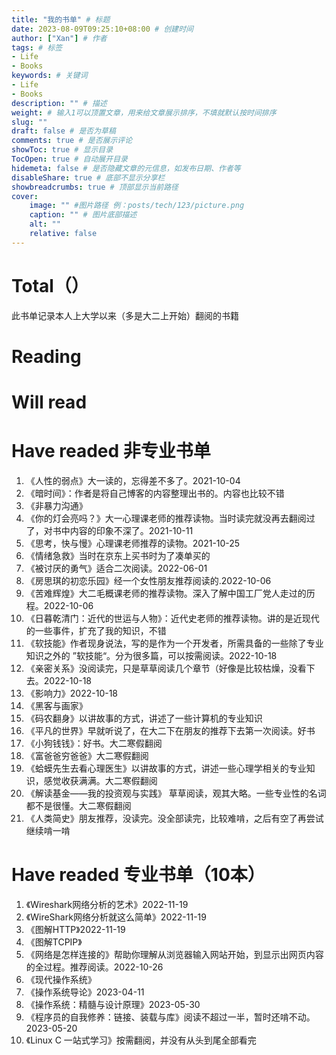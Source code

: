 ```yaml
---
title: "我的书单" # 标题
date: 2023-08-09T09:25:10+08:00 # 创建时间
author: ["Xan"] # 作者
tags: # 标签
- Life 
- Books
keywords: # 关键词
- Life 
- Books
description: "" # 描述
weight: # 输入1可以顶置文章，用来给文章展示排序，不填就默认按时间排序
slug: ""
draft: false # 是否为草稿
comments: true # 是否展示评论
showToc: true # 显示目录
TocOpen: true # 自动展开目录
hidemeta: false # 是否隐藏文章的元信息，如发布日期、作者等
disableShare: true # 底部不显示分享栏
showbreadcrumbs: true # 顶部显示当前路径
cover:
    image: "" #图片路径 例：posts/tech/123/picture.png
    caption: "" # 图片底部描述
    alt: ""
    relative: false
---
```


# Total（）
此书单记录本人上大学以来（多是大二上开始）翻阅的书籍

# Reading

# Will read

# Have readed 非专业书单
1. 《人性的弱点》大一读的，忘得差不多了。2021-10-04
5. 《暗时间》：作者是将自己博客的内容整理出书的。内容也比较不错
1. 《非暴力沟通》
2. 《你的灯会亮吗？》大一心理课老师的推荐读物。当时读完就没再去翻阅过了，对书中内容的印象不深了。2021-10-11
3. 《思考，快与慢》心理课老师推荐的读物。2021-10-25
4. 《情绪急救》当时在京东上买书时为了凑单买的
5. 《被讨厌的勇气》适合二次阅读。2022-06-01
6. 《房思琪的初恋乐园》经一个女性朋友推荐阅读的.2022-10-06
7. 《苦难辉煌》大二毛概课老师的推荐读物。深入了解中国工厂党人走过的历程。2022-10-06
8. 《日暮乾清门：近代的世运与人物》：近代史老师的推荐读物。讲的是近现代的一些事件，扩充了我的知识，不错
9. 《软技能》作者现身说法，写的是作为一个开发者，所需具备的一些除了专业知识之外的 ”软技能“。分为很多篇，可以按需阅读。2022-10-18
10. 《亲密关系》没阅读完，只是草草阅读几个章节（好像是比较枯燥，没看下去。2022-10-18
11. 《影响力》2022-10-18
18. 《黑客与画家》
19. 《码农翻身》以讲故事的方式，讲述了一些计算机的专业知识
1. 《平凡的世界》早就听说了，在大二下在朋友的推荐下去第一次阅读。好书
2. 《小狗钱钱》：好书。大二寒假翻阅
3. 《富爸爸穷爸爸》大二寒假翻阅
4. 《蛤蟆先生去看心理医生》以讲故事的方式，讲述一些心理学相关的专业知识，感觉收获满满。大二寒假翻阅
5. 《解读基金——我的投资观与实践》 草草阅读，观其大略。一些专业性的名词都不是很懂。大二寒假翻阅
6. 《人类简史》朋友推荐，没读完。没全部读完，比较难啃，之后有空了再尝试继续啃一啃




# Have readed 专业书单（10本）
1. 《Wireshark网络分析的艺术》2022-11-19
2. 《WireShark网络分析就这么简单》2022-11-19
3. 《图解HTTP》2022-11-19
4. 《图解TCPIP》
5. 《网络是怎样连接的》帮助你理解从浏览器输入网站开始，到显示出网页内容的全过程。推荐阅读。2022-10-26
6. 《现代操作系统》
7. 《操作系统导论》2023-04-11
8. 《操作系统：精髓与设计原理》2023-05-30
9. 《程序员的自我修养：链接、装载与库》阅读不超过一半，暂时还啃不动。2023-05-20
10. 《Linux C 一站式学习》按需翻阅，并没有从头到尾全部看完
